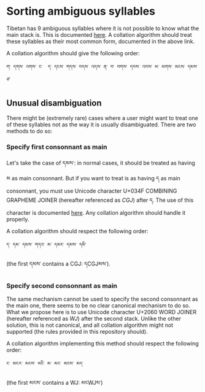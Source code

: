 # Sorting ambiguous syllables

Tibetan has 9 ambiguous syllables where it is not possible to know what the main stack is. This is documented [here](https://github.com/eroux/tibetan-spellchecker/blob/master/doc/finding-main-stack.md). A collation algorithm should treat these syllables as their most common form, documented in the above link. 

A collation algorithm should give the following order:

    ག་ དགས་ འགས་ ང་  ད་ དངས་ གདས་ བདས་ འདས་ ན་ བ་ བགས་ དབས་ འབས་ མ་ མགས་ མངས་ དམས་ ཙ་

## Unusual disambiguation

There might be (extremely rare) cases where a user might want to treat one of these syllables not as the way it is usually disambiguated. There are two methods to do so:

### Specify first consonnant as main

Let's take the case of དམས་: in normal cases, it should be treated as having མ as main consonnant. But if you want to treat is as having ད as main consonnant, you must use Unicode character U+034F COMBINING GRAPHEME JOINER (hereafter referenced as *CGJ*) after ད. The use of this character is documented [here](http://unicode.org/reports/tr10/#Combining_Grapheme_Joiner). Any collation algorithm should handle it properly.

A collation algorithm should respect the following order:

    ད་ དམ་ ད͏མས་ གདའ་ མ་ དམར་ དམས་ དམི་

(the first དམས་ contains a CGJ: དCGJམས་).

### Specify second consonnant as main

The same mechanism cannot be used to specify the second consonnant as the main one, there seems to be no clear canonical mechanism to do so. What we propose here is to use Unicode character U+2060 WORD JOINER (hereafter referenced as *WJ*) after the second stack. Unlike the other solution, this is not canonical, and all collation algorithm might not supported (the rules provided in this repository should).

A collation algorithm implementing this method should respect the following order:

    ང་ མངར་ མང⁠ས་ མངི་ མ་ མང་ མངས་ མད་

(the first མངས་ contains a WJ: མངWJས་)
